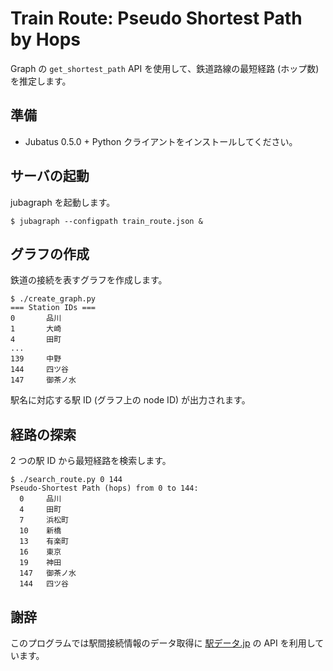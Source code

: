 Train Route: Pseudo Shortest Path by Hops
=========================================

Graph の `get_shortest_path` API を使用して、鉄道路線の最短経路 (ホップ数) を推定します。

準備
----

* Jubatus 0.5.0 + Python クライアントをインストールしてください。

サーバの起動
------------

jubagraph を起動します。

```
$ jubagraph --configpath train_route.json &
```

グラフの作成
------------

鉄道の接続を表すグラフを作成します。

```
$ ./create_graph.py
=== Station IDs ===
0       品川
1       大崎
4       田町
...
139     中野
144     四ツ谷
147     御茶ノ水
```

駅名に対応する駅 ID (グラフ上の node ID) が出力されます。

経路の探索
----------

2 つの駅 ID から最短経路を検索します。

```
$ ./search_route.py 0 144
Pseudo-Shortest Path (hops) from 0 to 144:
  0     品川
  4     田町
  7     浜松町
  10    新橋
  13    有楽町
  16    東京
  19    神田
  147   御茶ノ水
  144   四ツ谷
```

謝辞
----

このプログラムでは駅間接続情報のデータ取得に [駅データ.jp](http://www.ekidata.jp/) の API を利用しています。
